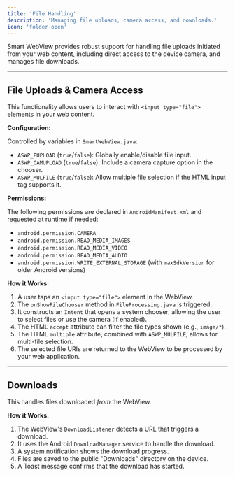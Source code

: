 ```yaml
---
title: 'File Handling'
description: 'Managing file uploads, camera access, and downloads.'
icon: 'folder-open'
---
```


Smart WebView provides robust support for handling file uploads initiated from your web content, including direct access to the device camera, and manages file downloads.

---

## File Uploads & Camera Access

This functionality allows users to interact with `<input type="file">` elements in your web content.

**Configuration:**

Controlled by variables in `SmartWebView.java`:
*   `ASWP_FUPLOAD` (`true`/`false`): Globally enable/disable file input.
*   `ASWP_CAMUPLOAD` (`true`/`false`): Include a camera capture option in the chooser.
*   `ASWP_MULFILE` (`true`/`false`): Allow multiple file selection if the HTML input tag supports it.

**Permissions:**

The following permissions are declared in `AndroidManifest.xml` and requested at runtime if needed:
*   `android.permission.CAMERA`
*   `android.permission.READ_MEDIA_IMAGES`
*   `android.permission.READ_MEDIA_VIDEO`
*   `android.permission.READ_MEDIA_AUDIO`
*   `android.permission.WRITE_EXTERNAL_STORAGE` (with `maxSdkVersion` for older Android versions)

**How it Works:**

1.  A user taps an `<input type="file">` element in the WebView.
2.  The `onShowFileChooser` method in `FileProcessing.java` is triggered.
3.  It constructs an `Intent` that opens a system chooser, allowing the user to select files or use the camera (if enabled).
4.  The HTML `accept` attribute can filter the file types shown (e.g., `image/*`).
5.  The HTML `multiple` attribute, combined with `ASWP_MULFILE`, allows for multi-file selection.
6.  The selected file URIs are returned to the WebView to be processed by your web application.

---

## Downloads

This handles files downloaded *from* the WebView.

**How it Works:**

1.  The WebView's `DownloadListener` detects a URL that triggers a download.
2.  It uses the Android `DownloadManager` service to handle the download.
3.  A system notification shows the download progress.
4.  Files are saved to the public "Downloads" directory on the device.
5.  A Toast message confirms that the download has started.